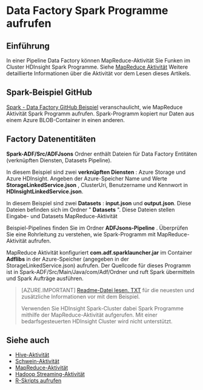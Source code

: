<properties 
    pageTitle="Azure Data Factory Spark Programme aufrufen" 
    description="Informationen Sie zum Spark Programme eine Azure Data Factory mithilfe der MapReduce-Aktivität aufgerufen." 
    services="data-factory" 
    documentationCenter="" 
    authors="spelluru" 
    manager="jhubbard" 
    editor="monicar"/>

<tags 
    ms.service="data-factory" 
    ms.workload="data-services" 
    ms.tgt_pltfrm="na" 
    ms.devlang="na" 
    ms.topic="article" 
    ms.date="08/25/2016" 
    ms.author="spelluru"/>

# <a name="invoke-spark-programs-from-data-factory"></a>Data Factory Spark Programme aufrufen
## <a name="introduction"></a>Einführung
In einer Pipeline Data Factory können MapReduce-Aktivität Sie Funken im Cluster HDInsight Spark Programme. Siehe [MapReduce Aktivität](data-factory-map-reduce.md) Weitere detaillierte Informationen über die Aktivität vor dem Lesen dieses Artikels. 

## <a name="spark-sample-on-github"></a>Spark-Beispiel GitHub
[Spark - Data Factory GitHub Beispiel](https://github.com/Azure/Azure-DataFactory/tree/master/Samples/Spark) veranschaulicht, wie MapReduce Aktivität Spark Programm aufrufen. Spark-Programm kopiert nur Daten aus einem Azure BLOB-Container in einen anderen. 

## <a name="data-factory-entities"></a>Factory Datenentitäten
**Spark-ADF/Src/ADFJsons** Ordner enthält Dateien für Data Factory Entitäten (verknüpften Diensten, Datasets Pipeline).  

In diesem Beispiel sind zwei **verknüpften Diensten** : Azure Storage und Azure HDInsight. Angeben der Azure-Speicher Name und Werte **StorageLinkedService.json** , ClusterUri, Benutzername und Kennwort in **HDInsightLinkedService.json**.

In diesem Beispiel sind zwei **Datasets** : **input.json** und **output.json**. Diese Dateien befinden sich im Ordner " **Datasets** ".  Diese Dateien stellen Eingabe- und Datasets MapReduce-Aktivität

Beispiel-Pipelines finden Sie im Ordner **ADFJsons-Pipeline** . Überprüfen Sie eine Rohrleitung zu verstehen, wie Spark-Programm mit MapReduce-Aktivität aufrufen. 

MapReduce Aktivität konfiguriert **com.adf.sparklauncher.jar** im Container **Adflibs** in der Azure-Speicher (angegeben in der StorageLinkedService.json) aufrufen. Der Quellcode für dieses Programm ist in Spark-ADF/Src/Main/Java/com/Adf/Ordner und ruft Spark übermitteln und Spark Aufträge ausführen. 

> [AZURE.IMPORTANT] 
> [Readme-Datei lesen. TXT](https://github.com/Azure/Azure-DataFactory/blob/master/Samples/Spark/README.txt) für die neuesten und zusätzliche Informationen vor mit dem Beispiel. 
>  
> Verwenden Sie HDInsight Spark-Cluster dabei Spark Programme mithilfe der MapReduce-Aktivität aufgerufen. Mit einer bedarfsgesteuerten HDInsight Cluster wird nicht unterstützt.   


## <a name="see-also"></a>Siehe auch
- [Hive-Aktivität](data-factory-hive-activity.md)
- [Schwein-Aktivität](data-factory-pig-activity.md)
- [MapReduce-Aktivität](data-factory-map-reduce.md)
- [Hadoop Streaming-Aktivität](data-factory-hadoop-streaming-activity.md)
- [R-Skripts aufrufen](https://github.com/Azure/Azure-DataFactory/tree/master/Samples/RunRScriptUsingADFSample)
